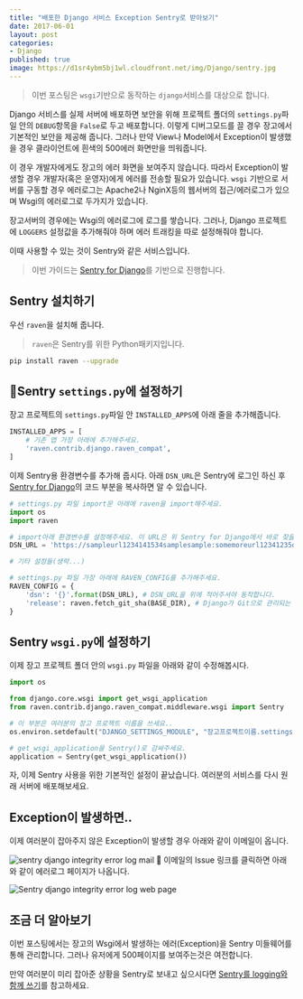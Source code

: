 ```yaml
---
title: "배포한 Django 서비스 Exception Sentry로 받아보기"
date: 2017-06-01
layout: post
categories:
- Django
published: true
image: https://d1sr4ybm5bj1wl.cloudfront.net/img/Django/sentry.jpg
---
```


> 이번 포스팅은 `wsgi`기반으로 동작하는 `django`서비스를 대상으로 합니다.

Django 서비스를 실제 서버에 배포하면 보안을 위해 프로젝트 폴더의 `settings.py`파일 안의 `DEBUG`항목을 `False`로 두고 배포합니다. 이렇게 디버그모드를 끌 경우 장고에서 기본적인 보안을 제공해 줍니다. 그러나 만약 View나 Model에서 Exception이 발생했을 경우 클라이언트에 흰색의 500에러 화면만을 띄워줍니다.

이 경우 개발자에게도 장고의 에러 화면을 보여주지 않습니다. 따라서 Exception이 발생할 경우 개발자(혹은 운영자)에게 에러를 전송할 필요가 있습니다. `wsgi` 기반으로 서버를 구동할 경우 에러로그는 Apache2나 NginX등의 웹서버의 접근/에러로그가 있으며 Wsgi의 에러로그로 두가지가 있습니다.

장고서버의 경우에는 Wsgi의 에러로그에 로그를 쌓습니다. 그러나, Django 프로젝트에 `LOGGERS` 설정값을 추가해줘야 하며 에러 트래킹을 따로 설정해줘야 합니다.

이때 사용할 수 있는 것이 Sentry와 같은 서비스입니다.

> 이번 가이드는 [Sentry for Django](https://docs.sentry.io/clients/python/integrations/django/)를 기반으로 진행합니다.

## Sentry 설치하기

우선 `raven`을 설치해 줍니다. 

> `raven`은 Sentry를 위한 Python패키지입니다. 

```sh
pip install raven --upgrade
```

## Sentry `settings.py`에 설정하기

장고 프로젝트의 `settings.py`파일 안 `INSTALLED_APPS`에 아래 줄을 추가해줍니다.

```py
INSTALLED_APPS = [
    # 기존 앱 가장 아래에 추가해주세요.
    'raven.contrib.django.raven_compat',
]
```

이제 Sentry용 환경변수를 추가해 줍시다. 아래 `DSN_URL`은 Sentry에 로그인 하신 후 [Sentry for Django](https://docs.sentry.io/clients/python/integrations/django/#setup)의 코드 부분을 복사하면 알 수 있습니다.

```py
# settings.py 파일 import문 아래에 raven을 import해주세요.
import os
import raven

# import아래 환경변수를 설정해주세요. 이 URL은 위 Sentry for Django에서 바로 찾을 수 있습니다.
DSN_URL = 'https://sampleurl1234141534samplesample:somemoreurl12341235dfaetr@sentry.io/123456'

# 기타 설정들(생략...)

# settings.py 파일 가장 아래에 RAVEN_CONFIG를 추가해주세요.
RAVEN_CONFIG = {
    'dsn': '{}'.format(DSN_URL), # DSN_URL을 위에 적어주셔야 동작합니다.
    'release': raven.fetch_git_sha(BASE_DIR), # Django가 Git으로 관리되는 경우 자동으로 커밋 버전에 따른 트래킹을 해줍니다.
}
```

## Sentry `wsgi.py`에 설정하기

이제 장고 프로젝트 폴더 안의 `wsgi.py` 파일을 아래와 같이 수정해봅시다.

```py
import os

from django.core.wsgi import get_wsgi_application
from raven.contrib.django.raven_compat.middleware.wsgi import Sentry

# 이 부분은 여러분의 장고 프로젝트 이름을 쓰세요..
os.environ.setdefault("DJANGO_SETTINGS_MODULE", "장고프로젝트이름.settings")

# get_wsgi_application을 Sentry()로 감싸주세요.
application = Sentry(get_wsgi_application())
```

자, 이제 Sentry 사용을 위한 기본적인 설정이 끝났습니다. 여러분의 서비스를 다시 원래 서버에 배포해보세요.

## Exception이 발생하면..

이제 여러분이 잡아주지 않은 Exception이 발생할 경우 아래와 같이 이메일이 옵니다.

![sentry django integrity error log mail]({{site.static_url}}/img/Django/sentry_mail.jpeg)

이메일의 Issue 링크를 클릭하면 아래와 같이 에러로그 페이지가 나옵니다.

![Sentry django integrity error log web page]({{site.static_url}}/img/Django/sentry_web.png)

## 조금 더 알아보기

이번 포스팅에서는 장고의 Wsgi에서 발생하는 에러(Exception)을 Sentry 미들웨어를 통해 관리합니다. 그러나 유저에게 500페이지를 보여주는것은 여전합니다.

만약 여러분이 미리 잡아준 상황을 Sentry로 보내고 싶으시다면 [Sentry를 logging와 함께 쓰기](https://docs.sentry.io/clients/python/integrations/django/#integration-with-logging)를 참고하세요.
